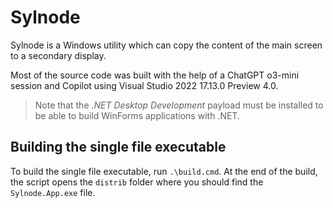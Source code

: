 # Sylnode

Sylnode is a Windows utility which can copy the content of the main screen to a secondary display.

Most of the source code was built with the help of a ChatGPT o3-mini session and Copilot using Visual Studio 2022 17.13.0 Preview 4.0.

> Note that the _.NET Desktop Development_ payload must be installed to be able to build WinForms applications with .NET.

## Building the single file executable

To build the single file executable, run `.\build.cmd`. At the end of the build, the script opens the `distrib` folder where you should find the `Sylnode.App.exe` file.
